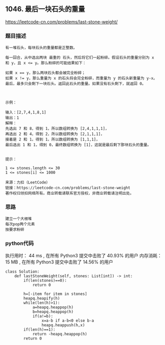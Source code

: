 ## 1046. 最后一块石头的重量

https://leetcode-cn.com/problems/last-stone-weight/



### 题目描述

```
有一堆石头，每块石头的重量都是正整数。

每一回合，从中选出两块 最重的 石头，然后将它们一起粉碎。假设石头的重量分别为 x 和 y，且 x <= y。那么粉碎的可能结果如下：

如果 x == y，那么两块石头都会被完全粉碎；
如果 x != y，那么重量为 x 的石头将会完全粉碎，而重量为 y 的石头新重量为 y-x。
最后，最多只会剩下一块石头。返回此石头的重量。如果没有石头剩下，就返回 0。

 

示例：

输入：[2,7,4,1,8,1]
输出：1
解释：
先选出 7 和 8，得到 1，所以数组转换为 [2,4,1,1,1]，
再选出 2 和 4，得到 2，所以数组转换为 [2,1,1,1]，
接着是 2 和 1，得到 1，所以数组转换为 [1,1,1]，
最后选出 1 和 1，得到 0，最终数组转换为 [1]，这就是最后剩下那块石头的重量。
 

提示：

1 <= stones.length <= 30
1 <= stones[i] <= 1000

来源：力扣（LeetCode）
链接：https://leetcode-cn.com/problems/last-stone-weight
著作权归领扣网络所有。商业转载请联系官方授权，非商业转载请注明出处。

```



### 思路

```
建立一个大根堆
每次pop两个元素
按要求粉碎
```



### python代码
执行用时：
44 ms
, 在所有 Python3 提交中击败了
40.93%
的用户
内存消耗：
15 MB
, 在所有 Python3 提交中击败了
14.56%
的用户
```
class Solution:
    def lastStoneWeight(self, stones: List[int]) -> int:
        if(len(stones)==0):
            return 0
            
        h=[-item for item in stones]
        heapq.heapify(h)
        while(len(h)>1):
            a=heapq.heappop(h)
            b=heapq.heappop(h)
            if(a!=b):
                x=a-b if a-b<0 else b-a
                heapq.heappush(h,x)
        if(len(h)==1):
            return -heapq.heappop(h)
        return 0

```

